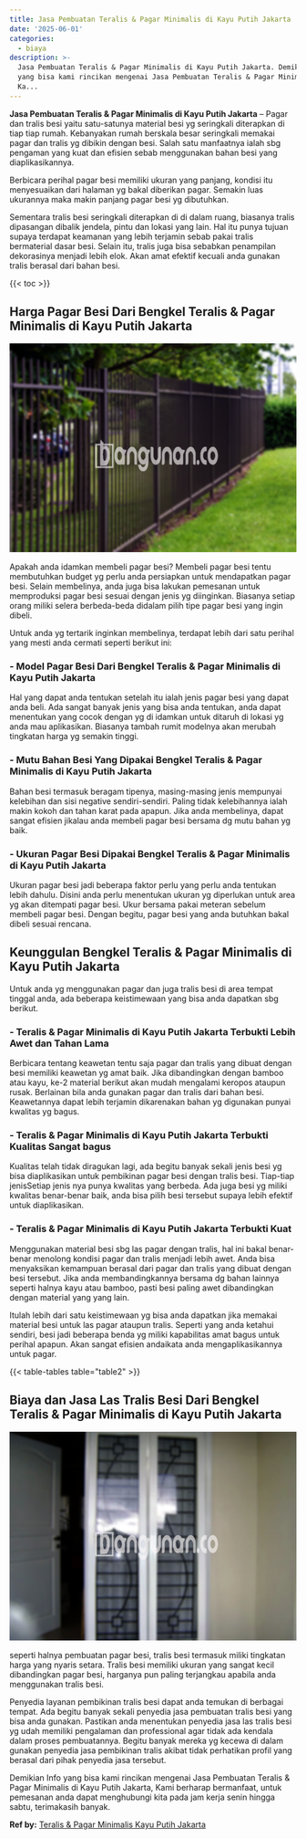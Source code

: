 ```yaml
---
title: Jasa Pembuatan Teralis & Pagar Minimalis di Kayu Putih Jakarta
date: '2025-06-01'
categories:
  - biaya
description: >-
  Jasa Pembuatan Teralis & Pagar Minimalis di Kayu Putih Jakarta. Demikian Info
  yang bisa kami rincikan mengenai Jasa Pembuatan Teralis & Pagar Minimalis di
  Ka...
---
```


**Jasa Pembuatan Teralis & Pagar Minimalis di Kayu Putih Jakarta** – Pagar dan tralis besi yaitu satu-satunya material besi yg seringkali diterapkan di tiap tiap rumah. Kebanyakan rumah berskala besar seringkali memakai pagar dan tralis yg dibikin dengan besi. Salah satu manfaatnya ialah sbg pengaman yang kuat dan efisien sebab menggunakan bahan besi yang diaplikasikannya.

Berbicara perihal pagar besi memiliki ukuran yang panjang, kondisi itu menyesuaikan dari halaman yg bakal diberikan pagar. Semakin luas ukurannya maka makin panjang pagar besi yg dibutuhkan.

Sementara tralis besi seringkali diterapkan di di dalam ruang, biasanya tralis dipasangan dibalik jendela, pintu dan lokasi yang lain. Hal itu punya tujuan supaya terdapat keamanan yang lebih terjamin sebab pakai tralis bermaterial dasar besi. Selain itu, tralis juga bisa sebabkan penampilan dekorasinya menjadi lebih elok. Akan amat efektif kecuali anda gunakan tralis berasal dari bahan besi.

{{< toc >}}

## Harga Pagar Besi Dari Bengkel Teralis & Pagar Minimalis di Kayu Putih Jakarta

![Jasa Pembuatan Teralis & Pagar Minimalis di Kayu Putih Jakarta](/images/pagar-minimalis-murah-45.png)

Apakah anda idamkan membeli pagar besi? Membeli pagar besi tentu membutuhkan budget yg perlu anda persiapkan untuk mendapatkan pagar besi. Selain membelinya, anda juga bisa lakukan pemesanan untuk memproduksi pagar besi sesuai dengan jenis yg diinginkan. Biasanya setiap orang miliki selera berbeda-beda didalam pilih tipe pagar besi yang ingin dibeli.

Untuk anda yg tertarik inginkan membelinya, terdapat lebih dari satu perihal yang mesti anda cermati seperti berikut ini:
### \- Model Pagar Besi Dari Bengkel Teralis & Pagar Minimalis di Kayu Putih Jakarta

Hal yang dapat anda tentukan setelah itu ialah jenis pagar besi yang dapat anda beli. Ada sangat banyak jenis yang bisa anda tentukan, anda dapat menentukan yang cocok dengan yg di idamkan untuk ditaruh di lokasi yg anda mau aplikasikan. Biasanya tambah rumit modelnya akan merubah tingkatan harga yg semakin tinggi.

### \- Mutu Bahan Besi Yang Dipakai Bengkel Teralis & Pagar Minimalis di Kayu Putih Jakarta

Bahan besi termasuk beragam tipenya, masing-masing jenis mempunyai kelebihan dan sisi negative sendiri-sendiri. Paling tidak kelebihannya ialah makin kokoh dan tahan karat pada apapun. Jika anda membelinya, dapat sangat efisien jikalau anda membeli pagar besi bersama dg mutu bahan yg baik.

### \- Ukuran Pagar Besi Dipakai Bengkel Teralis & Pagar Minimalis di Kayu Putih Jakarta

Ukuran pagar besi jadi beberapa faktor perlu yang perlu anda tentukan lebih dahulu. Disini anda perlu menentukan ukuran yg diperlukan untuk area yg akan ditempati pagar besi. Ukur bersama pakai meteran sebelum membeli pagar besi. Dengan begitu, pagar besi yang anda butuhkan bakal dibeli sesuai rencana.

## Keunggulan Bengkel Teralis & Pagar Minimalis di Kayu Putih Jakarta

Untuk anda yg menggunakan pagar dan juga tralis besi di area tempat tinggal anda, ada beberapa keistimewaan yang bisa anda dapatkan sbg berikut.

### \- Teralis & Pagar Minimalis di Kayu Putih Jakarta Terbukti Lebih Awet dan Tahan Lama

Berbicara tentang keawetan tentu saja pagar dan tralis yang dibuat dengan besi memiliki keawetan yg amat baik. Jika dibandingkan dengan bamboo atau kayu, ke-2 material berikut akan mudah mengalami keropos ataupun rusak. Berlainan bila anda gunakan pagar dan tralis dari bahan besi. Keawetannya dapat lebih terjamin dikarenakan bahan yg digunakan punyai kwalitas yg bagus.

### \- Teralis & Pagar Minimalis di Kayu Putih Jakarta Terbukti Kualitas Sangat bagus

Kualitas telah tidak diragukan lagi, ada begitu banyak sekali jenis besi yg bisa diaplikasikan untuk pembikinan pagar besi dengan tralis besi. Tiap-tiap jenisSetiap jenis nya punya kwalitas yang berbeda. Ada juga besi yg miliki kwalitas benar-benar baik, anda bisa pilih besi tersebut supaya lebih efektif untuk diaplikasikan.

### \- Teralis & Pagar Minimalis di Kayu Putih Jakarta Terbukti Kuat

Menggunakan material besi sbg las pagar dengan tralis, hal ini bakal benar-benar menolong kondisi pagar dan tralis menjadi lebih awet. Anda bisa menyaksikan kemampuan berasal dari pagar dan tralis yang dibuat dengan besi tersebut. Jika anda membandingkannya bersama dg bahan lainnya seperti halnya kayu atau bamboo, pasti besi paling awet dibandingkan dengan material yang yang lain.

Itulah lebih dari satu keistimewaan yg bisa anda dapatkan jika memakai material besi untuk las pagar ataupun tralis. Seperti yang anda ketahui sendiri, besi jadi beberapa benda yg miliki kapabilitas amat bagus untuk perihal apapun. Akan sangat efisien andaikata anda mengaplikasikannya untuk pagar.

{{< table-tables table="table2" >}}

## Biaya dan Jasa Las Tralis Besi Dari Bengkel Teralis & Pagar Minimalis di Kayu Putih Jakarta

![Jasa Pembuatan Teralis & Pagar Minimalis di Kayu Putih Jakarta](/images/teralis-minimalis-murah-03.png)

seperti halnya pembuatan pagar besi, tralis besi termasuk miliki tingkatan harga yang nyaris setara. Tralis besi memiliki ukuran yang sangat kecil dibandingkan pagar besi, harganya pun paling terjangkau apabila anda menggunakan tralis besi.

Penyedia layanan pembikinan tralis besi dapat anda temukan di berbagai tempat. Ada begitu banyak sekali penyedia jasa pembuatan tralis besi yang bisa anda gunakan. Pastikan anda menentukan penyedia jasa las tralis besi yg udah memiliki pengalaman dan professional agar tidak ada kendala dalam proses pembuatannya. Begitu banyak mereka yg kecewa di dalam gunakan penyedia jasa pembikinan tralis akibat tidak perhatikan profil yang berasal dari pihak penyedia jasa tersebut.

Demikian Info yang bisa kami rincikan mengenai Jasa Pembuatan Teralis & Pagar Minimalis di Kayu Putih Jakarta, Kami berharap bermanfaat, untuk pemesanan anda dapat menghubungi kita pada jam kerja senin hingga sabtu, terimakasih banyak.

**Ref by:** [Teralis & Pagar Minimalis Kayu Putih Jakarta](https://id.wikipedia.org/wiki/Teralis)
